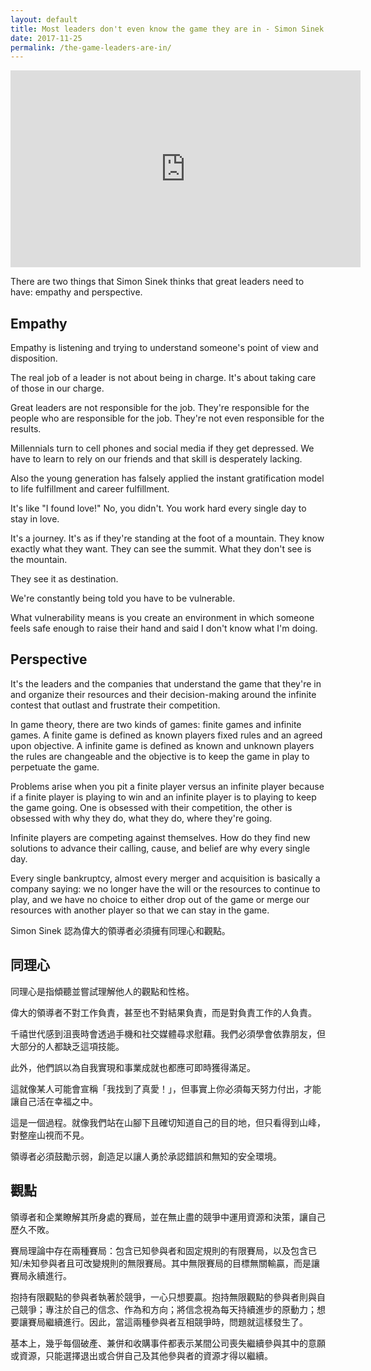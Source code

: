 ```yaml
---
layout: default
title: Most leaders don't even know the game they are in - Simon Sinek at Live2Lead 2016
date: 2017-11-25
permalink: /the-game-leaders-are-in/
---
```


<p><div class="video-container"><iframe width="560" height="315" src="https://www.youtube.com/embed/RyTQ5-SQYTo" frameborder="0" allowfullscreen></iframe></div></p>

There are two things that Simon Sinek thinks that great leaders need to have: empathy and perspective.

## Empathy
Empathy is listening and trying to understand someone's point of view and disposition.

The real job of a leader is not about being in charge. It's about taking care of those in our charge.

Great leaders are not responsible for the job. They're responsible for the people who are responsible for the job. They're not even responsible for the results.

Millennials turn to cell phones and social media if they get depressed. We have to learn to rely on our friends and that skill is desperately lacking.

Also the young generation has falsely applied the instant gratification model to life fulfillment and career fulfillment.

It's like "I found love!" No, you didn't. You work hard every single day to stay in love.

It's a journey. It's as if they're standing at the foot of a mountain. They know exactly what they want. They can see the summit. What they don't see is the mountain.

They see it as destination.

We're constantly being told you have to be vulnerable.

What vulnerability means is you create an environment in which someone feels safe enough to raise their hand and said I don't know what I'm doing.

## Perspective
It's the leaders and the companies that understand the game that they're in and organize their resources and their decision-making around the infinite contest that outlast and frustrate their competition.

In game theory, there are two kinds of games: finite games and infinite games. A finite game is defined as known players fixed rules and an agreed upon objective. A infinite game is defined as known and unknown players the rules are changeable and the objective is to keep the game in play to perpetuate the game.

Problems arise when you pit a finite player versus an infinite player because if a finite player is playing to win and an infinite player is to playing to keep the game going. One is obsessed with their competition, the other is obsessed with why they do, what they do, where they're going.

Infinite players are competing against themselves. How do they find new solutions to advance their calling, cause, and belief are why every single day.

Every single bankruptcy, almost every merger and acquisition is basically a company saying: we no longer have the will or the resources to continue to play, and we have no choice to either drop out of the game or merge our resources with another player so that we can stay in the game.

Simon Sinek 認為偉大的領導者必須擁有同理心和觀點。

## 同理心
同理心是指傾聽並嘗試理解他人的觀點和性格。

偉大的領導者不對工作負責，甚至也不對結果負責，而是對負責工作的人負責。

千禧世代感到沮喪時會透過手機和社交媒體尋求慰藉。我們必須學會依靠朋友，但大部分的人都缺乏這項技能。

此外，他們誤以為自我實現和事業成就也都應可即時獲得滿足。

這就像某人可能會宣稱「我找到了真愛！」，但事實上你必須每天努力付出，才能讓自己活在幸福之中。

這是一個過程。就像我們站在山腳下且確切知道自己的目的地，但只看得到山峰，對整座山視而不見。

領導者必須鼓勵示弱，創造足以讓人勇於承認錯誤和無知的安全環境。

## 觀點
領導者和企業瞭解其所身處的賽局，並在無止盡的競爭中運用資源和決策，讓自己歷久不敗。

賽局理論中存在兩種賽局：包含已知參與者和固定規則的有限賽局，以及包含已知/未知參與者且可改變規則的無限賽局。其中無限賽局的目標無關輸贏，而是讓賽局永續進行。

抱持有限觀點的參與者執著於競爭，一心只想要贏。抱持無限觀點的參與者則與自己競爭；專注於自己的信念、作為和方向；將信念視為每天持續進步的原動力；想要讓賽局繼續進行。因此，當這兩種參與者互相競爭時，問題就這樣發生了。

基本上，幾乎每個破產、兼併和收購事件都表示某間公司喪失繼續參與其中的意願或資源，只能選擇退出或合併自己及其他參與者的資源才得以繼續。
